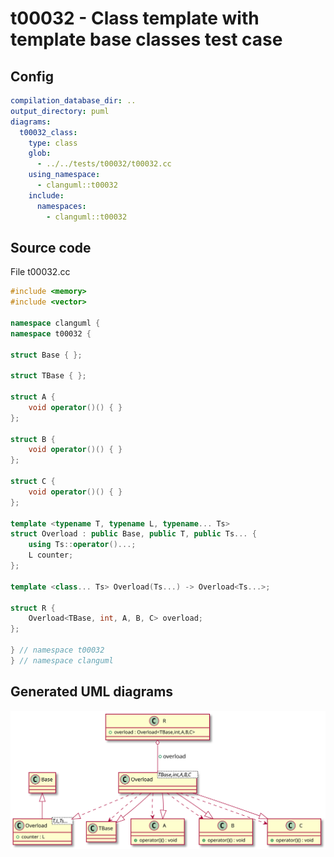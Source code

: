 # t00032 - Class template with template base classes test case
## Config
```yaml
compilation_database_dir: ..
output_directory: puml
diagrams:
  t00032_class:
    type: class
    glob:
      - ../../tests/t00032/t00032.cc
    using_namespace:
      - clanguml::t00032
    include:
      namespaces:
        - clanguml::t00032

```
## Source code
File t00032.cc
```cpp
#include <memory>
#include <vector>

namespace clanguml {
namespace t00032 {

struct Base { };

struct TBase { };

struct A {
    void operator()() { }
};

struct B {
    void operator()() { }
};

struct C {
    void operator()() { }
};

template <typename T, typename L, typename... Ts>
struct Overload : public Base, public T, public Ts... {
    using Ts::operator()...;
    L counter;
};

template <class... Ts> Overload(Ts...) -> Overload<Ts...>;

struct R {
    Overload<TBase, int, A, B, C> overload;
};

} // namespace t00032
} // namespace clanguml

```
## Generated UML diagrams
![t00032_class](./t00032_class.svg "Class template with template base classes test case")
